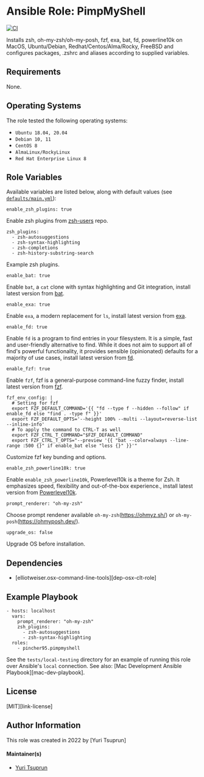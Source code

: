 # Ansible Role: PimpMyShell
[![CI](https://github.com/pincher95/ansible-role-pimpmyshell/workflows/CI/badge.svg?branch=main&event=push)](https://github.com/pincher95/ansible-role-pimpmyshell/actions?query=workflow%3ABuild)

Installs zsh, oh-my-zsh/oh-my-posh, fzf, exa, bat, fd, powerline10k on MacOS, Ubuntu/Debian, Redhat/Centos/Alma/Rocky, FreeBSD and configures packages, .zshrc and aliases according to supplied variables.

## Requirements

None.

## Operating Systems

The role tested the following operating systems:

- `Ubuntu 18.04, 20.04`
- `Debian 10, 11`
- `CentOS 8`
- `AlmaLinux/RockyLinux`
- `Red Hat Enterprise Linux 8`

## Role Variables

Available variables are listed below, along with default values (see [`defaults/main.yml`](defaults/main.yml)):

    enable_zsh_plugins: true

Enable zsh plugins from [zsh-users](https://github.com/zsh-users) repo.

    zsh_plugins:
      - zsh-autosuggestions
      - zsh-syntax-highlighting
      - zsh-completions
      - zsh-history-substring-search

Example zsh plugins.

    enable_bat: true

Enable `bat`, a `cat` clone with syntax highlighting and Git integration, install latest version from [bat](https://github.com/sharkdp/bat).

    enable_exa: true

Enable `exa`, a modern replacement for `ls`, install latest version from [exa](https://github.com/ogham/exa).

    enable_fd: true

Enable `fd` is a program to find entries in your filesystem. It is a simple, fast and user-friendly alternative to find. While it does not aim to support all of find's powerful functionality, it provides sensible (opinionated) defaults for a majority of use cases, install latest version from [fd](https://github.com/sharkdp/fd).

    enable_fzf: true

Enable `fzf`, fzf is a general-purpose command-line fuzzy finder, install latest version from [fzf](https://github.com/junegunn/fzf).

    fzf_env_config: |
      # Setting for fzf
      export FZF_DEFAULT_COMMAND='{{ "fd --type f --hidden --follow" if enable_fd else "find . -type f" }}'
      export FZF_DEFAULT_OPTS='--height 100% --multi --layout=reverse-list --inline-info'
      # To apply the command to CTRL-T as well
      export FZF_CTRL_T_COMMAND="$FZF_DEFAULT_COMMAND"
      export FZF_CTRL_T_OPTS="--preview '{{ "bat --color=always --line-range :500 {}" if enable_bat else "less {}" }}'"

Customize fzf key bunding and options.

    enable_zsh_powerline10k: true

Enable `enable_zsh_powerline10k`, Powerlevel10k is a theme for Zsh. It emphasizes speed, flexibility and out-of-the-box experience., install latest version from [Powerlevel10k](https://github.com/romkatv/powerlevel10k).

    prompt_renderer: "oh-my-zsh"

Choose prompt rendener available `oh-my-zsh`(https://ohmyz.sh/) or `oh-my-posh`(https://ohmyposh.dev/).

    upgrade_os: false

Upgrade OS before installation.

## Dependencies

  - [elliotweiser.osx-command-line-tools][dep-osx-clt-role]

## Example Playbook

    - hosts: localhost
      vars:
        prompt_renderer: "oh-my-zsh"
        zsh_plugins:
          - zsh-autosuggestions
          - zsh-syntax-highlighting        
      roles:
        - pincher95.pimpmyshell

See the `tests/local-testing` directory for an example of running this role over
Ansible's `local` connection. See also:
[Mac Development Ansible Playbook][mac-dev-playbook].

## License

[MIT][link-license]

## Author Information

This role was created in 2022 by [Yuri Tsuprun]

#### Maintainer(s)

- [Yuri Tsuprun](https://github.com/pincher95)
